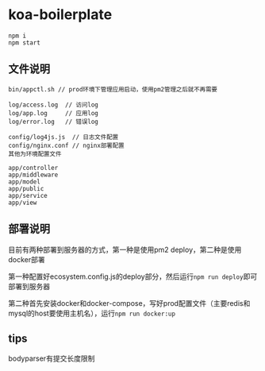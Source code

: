 # koa-boilerplate

```
npm i
npm start
```

## 文件说明

```
bin/appctl.sh // prod环境下管理应用启动，使用pm2管理之后就不再需要

log/access.log  // 访问log
log/app.log     // 应用log
log/error.log   // 错误log

config/log4js.js  // 日志文件配置
config/nginx.conf // nginx部署配置
其他为环境配置文件

app/controller
app/middleware
app/model
app/public
app/service
app/view
```

## 部署说明

目前有两种部署到服务器的方式，第一种是使用pm2 deploy，第二种是使用docker部署

第一种配置好ecosystem.config.js的deploy部分，然后运行`npm run deploy`即可部署到服务器

第二种首先安装docker和docker-compose，写好prod配置文件（主要redis和mysql的host要使用主机名），运行`npm run docker:up`

## tips

bodyparser有提交长度限制